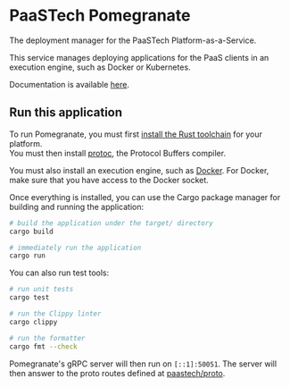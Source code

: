 # PaaSTech Pomegranate
The deployment manager for the PaaSTech Platform-as-a-Service.

This service manages deploying applications for the PaaS clients in an execution engine, such as Docker or Kubernetes.

Documentation is available [here](https://paastech-cloud.github.io/pomegranate/pomegranate/).

## Run this application
To run Pomegranate, you must first [install the Rust toolchain](https://www.rust-lang.org/tools/install) for your platform.  
You must then install [protoc](https://grpc.io/docs/protoc-installation/), the Protocol Buffers compiler.

You must also install an execution engine, such as [Docker](https://docs.docker.com/get-docker/). For Docker, make sure that
you have access to the Docker socket.

Once everything is installed, you can use the Cargo package manager for building and running the application:

```sh
# build the application under the target/ directory
cargo build

# immediately run the application
cargo run
```

You can also run test tools:

```sh
# run unit tests
cargo test

# run the Clippy linter
cargo clippy

# run the formatter
cargo fmt --check
```

Pomegranate's gRPC server will then run on `[::1]:50051`. The server will then answer to the proto routes defined at [paastech/proto](https://github.com/paastech-cloud/proto).
